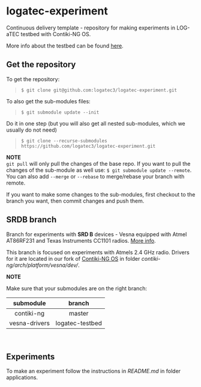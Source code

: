 # logatec-experiment

Continuous delivery template - repository for making experiments in LOG-aTEC testbed with Contiki-NG OS.

More info about the testbed can be found [here](http://log-a-tec.eu/ap-cradio.html#jsi-campus "Official web-site").

## Get the repository

To get the repository:
>```$ git clone git@github.com:logatec3/logatec-experiment.git```

To also get the sub-modules files:
>```$ git submodule update --init```

Do it in one step (but you will also get all nested sub-modules, which we usually do not need)
>```$ git clone --recurse-submodules https://github.com/logatec3/logatec-experiment.git```

**NOTE** \
`git pull` will only pull the changes of the base repo.
If you want to pull the changes of the sub-module as well use: ```$ git submodule update --remote```.
You can also add `--merge` or `--rebase` to merge/rebase your branch with remote.

If you want to make some changes to the sub-modules, first checkout to the branch you want, then commit changes and push them.

## SRDB branch

Branch for experiments with **SRD B** devices - Vesna equipped with Atmel AT86RF231 and Texas Instruments CC1101 radios. 
[More info](http://log-a-tec.eu/ap-cradio.html#hardware "Official web-site").

This branch is focused on experiments with Atmels 2.4 GHz radio. Drivers for it are located in our fork of [Contiki-NG OS](https://github.com/gcerar/contiki-ng) in folder *contiki-ng/arch/platform/vesna/dev/*. 

**NOTE**

Make sure that your submodules are on the right branch:

| submodule | branch |
| :-------: | :----: |
| contiki-ng | master |
| vesna-drivers | logatec-testbed | 

<br>

## Experiments

To make an experiment follow the instructions in *README.md* in folder applications.
